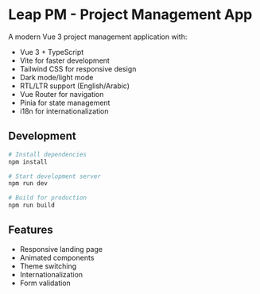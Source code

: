 # Leap PM - Project Management App

A modern Vue 3 project management application with:

- Vue 3 + TypeScript
- Vite for faster development
- Tailwind CSS for responsive design
- Dark mode/light mode
- RTL/LTR support (English/Arabic)
- Vue Router for navigation
- Pinia for state management
- i18n for internationalization

## Development

```sh
# Install dependencies
npm install

# Start development server
npm run dev

# Build for production
npm run build
```

## Features

- Responsive landing page
- Animated components
- Theme switching
- Internationalization
- Form validation
